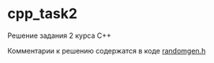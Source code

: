 # cpp_task2
Решение задания 2 курса C++

Комментарии к решению содержатся в коде [randomgen.h](randomgen.h)
